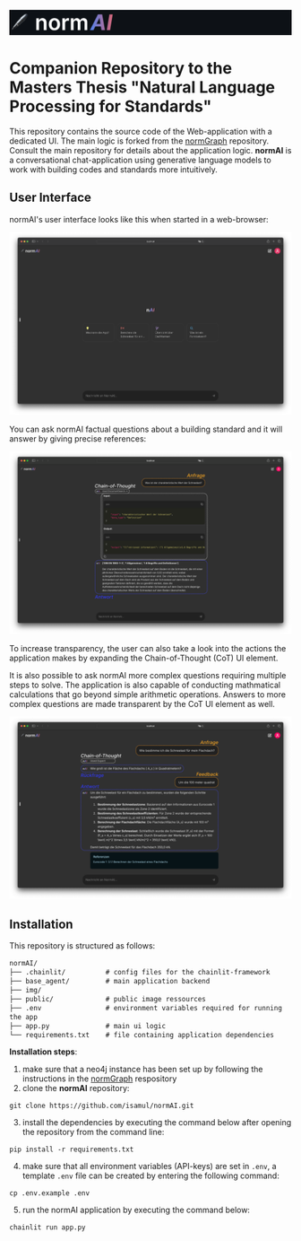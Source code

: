 ![NormAI](img/banner.png)

# Companion Repository to the Masters Thesis "Natural Language Processing for Standards"

This repository contains the source code of the Web-application with a dedicated UI. The main logic is forked from the [normGraph](https://github.com/isamul/normGraph) repository. Consult the main repository for details about the application logic. **normAI** is a conversational chat-application using generative language models to work with building codes and standards more intuitively. 

## User Interface
normAI's user interface looks like this when started in a web-browser:

![Start UI](img/start_ui.png)

You can ask normAI factual questions about a building standard and it will answer by giving precise references:

![Start UI](img/ui_CoT.png)

To increase transparency, the user can also take a look into the actions the application makes by expanding the Chain-of-Thought (CoT) UI element.

It is also possible to ask normAI more complex questions requiring multiple steps to solve. The application is also capable of conducting mathmatical calculations that go beyond simple arithmetic operations. Answers to more complex questions are made transparent by the CoT UI element as well.

![Start UI](img/ui_expert.png)

## Installation

This repository is structured as follows:

```
normAI/
├── .chainlit/          # config files for the chainlit-framework
├── base_agent/         # main application backend
├── img/                
├── public/             # public image ressources
├── .env                # environment variables required for running the app
├── app.py              # main ui logic         
└── requirements.txt    # file containing application dependencies

```

**Installation steps**:
1. make sure that a neo4j instance has been set up by following the instructions in the [normGraph](https://github.com/isamul/normGraph) respository
2. clone the **normAI** repository:
```shell
git clone https://github.com/isamul/normAI.git
```
3. install the dependencies by executing the command below after opening the repository from the command line:
```shell
pip install -r requirements.txt
```
4. make sure that all environment variables (API-keys) are set in `.env`, a template `.env` file can be created by entering the following command:
```shell
cp .env.example .env
```
5. run the normAI application by executing the command below:
```shell
chainlit run app.py
```

